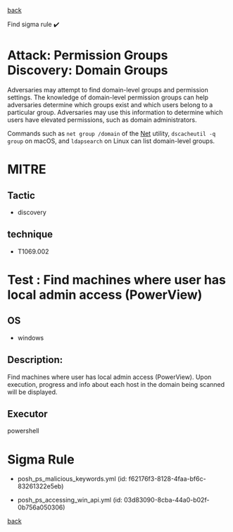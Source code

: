 
[back](../index.md)

Find sigma rule :heavy_check_mark: 

# Attack: Permission Groups Discovery: Domain Groups 

Adversaries may attempt to find domain-level groups and permission settings. The knowledge of domain-level permission groups can help adversaries determine which groups exist and which users belong to a particular group. Adversaries may use this information to determine which users have elevated permissions, such as domain administrators.

Commands such as <code>net group /domain</code> of the [Net](https://attack.mitre.org/software/S0039) utility,  <code>dscacheutil -q group</code> on macOS, and <code>ldapsearch</code> on Linux can list domain-level groups.

# MITRE
## Tactic
  - discovery


## technique
  - T1069.002


# Test : Find machines where user has local admin access (PowerView)
## OS
  - windows


## Description:
Find machines where user has local admin access (PowerView). Upon execution, progress and info about each host in the domain being scanned will be displayed.


## Executor
powershell

# Sigma Rule
 - posh_ps_malicious_keywords.yml (id: f62176f3-8128-4faa-bf6c-83261322e5eb)

 - posh_ps_accessing_win_api.yml (id: 03d83090-8cba-44a0-b02f-0b756a050306)



[back](../index.md)
